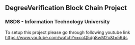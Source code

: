 ## DegreeVerification Block Chain Project
### MSDS - Information Technology University


To setup this project please go through following youtube link
https://www.youtube.com/watch?v=coQ5dg8wM2o&t=594s

 
